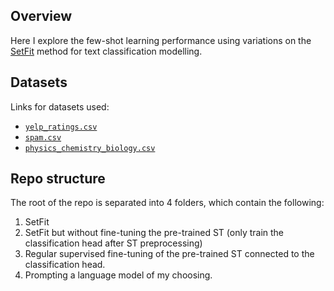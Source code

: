 ## Overview

Here I explore the few-shot learning performance using variations on the [SetFit](https://arxiv.org/abs/2209.11055) method for text classification modelling. 

## Datasets

Links for datasets used:
- [`yelp_ratings.csv`](https://www.kaggle.com/datasets/matleonard/nlp-course)
- [`spam.csv`](https://www.kaggle.com/datasets/matleonard/nlp-course)
- [`physics_chemistry_biology.csv`](https://www.kaggle.com/datasets/vivmankar/physics-vs-chemistry-vs-biology)


## Repo structure

The root of the repo is separated into 4 folders, which contain the following:
1. SetFit
2. SetFit but without fine-tuning the pre-trained ST (only train the classification head after ST preprocessing)
3. Regular supervised fine-tuning of the pre-trained ST connected to the classification head.
4. Prompting a language model of my choosing.

